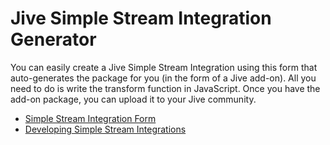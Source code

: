 # Jive Simple Stream Integration Generator

You can easily create a Jive Simple Stream Integration using this form that auto-generates the package for you (in the form of a Jive add-on). All you need to do is write the transform function in JavaScript. Once you have the add-on package, you can upload it to your Jive community.

* [Simple Stream Integration Form](https://rawgit.com/jivesoftware/ez-activity/master/simple-app.html)
* [Developing Simple Stream Integrations](https://community.jivesoftware.com/docs/DOC-157511)
